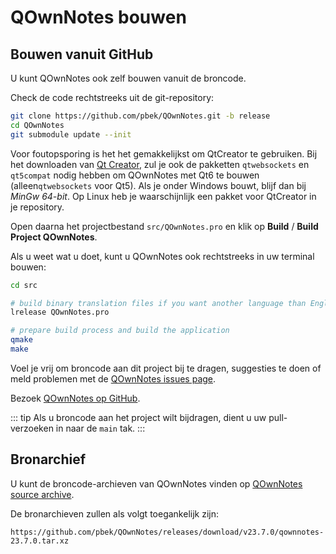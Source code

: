 # QOwnNotes bouwen

## Bouwen vanuit GitHub

U kunt QOwnNotes ook zelf bouwen vanuit de broncode.

Check de code rechtstreeks uit de git-repository:

```bash
git clone https://github.com/pbek/QOwnNotes.git -b release
cd QOwnNotes
git submodule update --init
```

Voor foutopsporing is het het gemakkelijkst om QtCreator te gebruiken. Bij het downloaden van [Qt Creator](https://www.qt.io/download-qt-installer-oss), zul je ook de pakketten `qtwebsockets` en `qt5compat` nodig hebben om QOwnNotes met Qt6 te bouwen (alleen`qtwebsockets` voor Qt5). Als je onder Windows bouwt, blijf dan bij *MinGw 64-bit*. Op Linux heb je waarschijnlijk een pakket voor QtCreator in je repository.

Open daarna het projectbestand `src/QOwnNotes.pro` en klik op **Build** / **Build Project QOwnNotes**.

Als u weet wat u doet, kunt u QOwnNotes ook rechtstreeks in uw terminal bouwen:

```bash
cd src

# build binary translation files if you want another language than English
lrelease QOwnNotes.pro

# prepare build process and build the application
qmake
make
```

Voel je vrij om broncode aan dit project bij te dragen, suggesties te doen of meld problemen met de [QOwnNotes issues page](https://github.com/pbek/QOwnNotes/issues).

Bezoek [QOwnNotes op GitHub](https://github.com/pbek/QOwnNotes).

::: tip
Als u broncode aan het project wilt bijdragen, dient u uw pull-verzoeken in naar de `main` tak.
:::

## Bronarchief

U kunt de broncode-archieven van QOwnNotes vinden op [QOwnNotes source archive](https://github.com/pbek/QOwnNotes/releases).

De bronarchieven zullen als volgt toegankelijk zijn:

`https://github.com/pbek/QOwnNotes/releases/download/v23.7.0/qownnotes-23.7.0.tar.xz`
